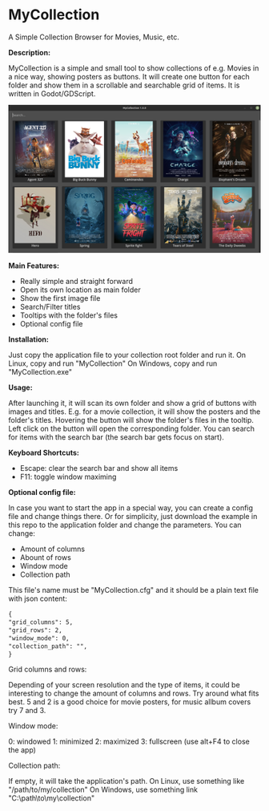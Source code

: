 # MyCollection
A Simple Collection Browser for Movies, Music, etc.


__Description:__

MyCollection is a simple and small tool to show collections of e.g. Movies in a nice way, showing posters as buttons. It will create one button for each folder and show them in a scrollable and searchable grid of items. It is written in Godot/GDScript.


![screenshot](https://github.com/sonejostudios/MyCollection/blob/main/MyCollection.png "MyCollection")



__Main Features:__

* Really simple and straight forward
* Open its own location as main folder
* Show the first image file
* Search/Filter titles
* Tooltips with the folder's files
* Optional config file


__Installation:__

Just copy the application file to your collection root folder and run it.
On Linux, copy and run "MyCollection"
On Windows, copy and run "MyCollection.exe"


__Usage:__

After launching it, it will scan its own folder and show a grid of buttons with images and titles. E.g. for a movie collection, it will show the posters and the folder's titles.
Hovering the button will show the folder's files in the tooltip.
Left click on the button will open the corresponding folder.
You can search for items with the search bar (the search bar gets focus on start).


__Keyboard Shortcuts:__

* Escape: clear the search bar and show all items
* F11: toggle window maximing


__Optional config file:__

In case you want to start the app in a special way, you can create a config file and change things there.
Or for simplicity, just download the example in this repo to the application folder and change the parameters.
You can change:
* Amount of columns
* Abount of rows
* Window mode
* Collection path

This file's name must be "MyCollection.cfg" and it should be a plain text file with json content:

```
{
"grid_columns": 5,
"grid_rows": 2,
"window_mode": 0,
"collection_path": "",
}
```

Grid columns and rows:

Depending of your screen resolution and the type of items, it could be interesting to change the amount of columns and rows. Try around what fits best. 5 and 2 is a good choice for movie posters, for music allbum covers try 7 and 3.

Window mode:

0: windowed
1: minimized
2: maximized
3: fullscreen (use alt+F4 to close the app)

Collection path:

If empty, it will take the application's path. 
On Linux, use something like "/path/to/my/collection"
On Windows, use something link "C:\path\to\my\collection"


